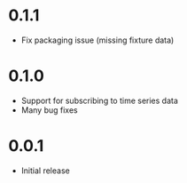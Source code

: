 0.1.1
=====

- Fix packaging issue (missing fixture data)

0.1.0
=====

- Support for subscribing to time series data
- Many bug fixes

0.0.1
=====

- Initial release

